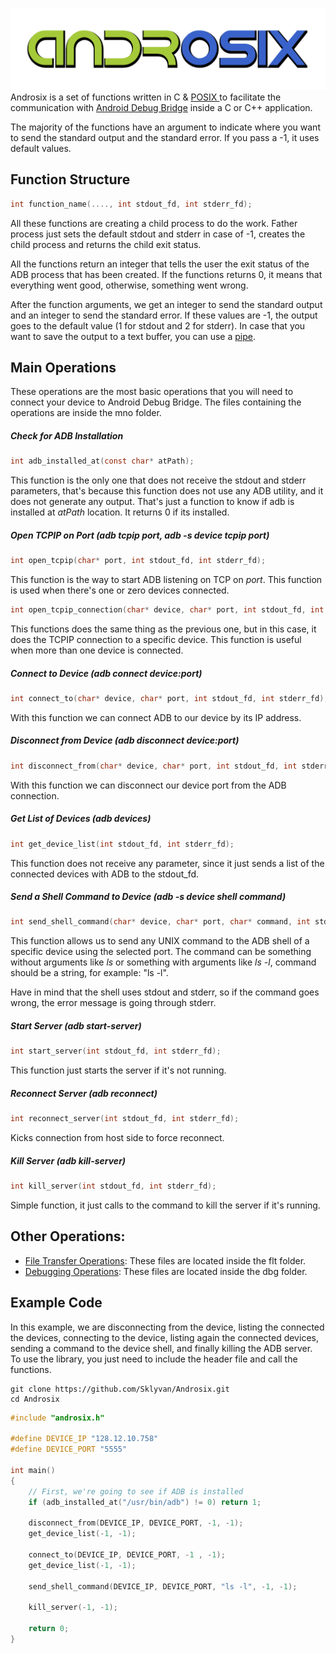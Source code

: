 ![](./res/BigLogo.png)
Androsix is a set of functions written in C & [POSIX ](https://en.wikipedia.org/wiki/POSIX) to facilitate the communication with [Android Debug Bridge](https://developer.android.com/studio/command-line/adb) inside a C or C++ application.

The majority of the functions have an argument to indicate where you want to send the standard output and the standard error. If you pass a -1, it uses default values.

## Function Structure

```c
int function_name(...., int stdout_fd, int stderr_fd);
```

All these functions are creating a child process to do the work. Father process just sets the default stdout and stderr in case of -1, creates the child process and returns the child exit status.

All the functions return an integer that tells the user the exit status of the ADB process that has been created. If the functions returns 0, it means that everything went good, otherwise, something went wrong.

After the function arguments, we get an integer to send the standard output and an integer to send the standard error. If these values are -1, the output goes to the default value (1 for stdout and 2 for stderr). In case that you want to save the output to a text buffer, you can use a [pipe](https://linux.die.net/man/2/pipe).

## Main Operations

These operations are the most basic operations that you will need to connect your device to Android Debug Bridge.
The files containing the operations are inside the mno folder.

##### Check for ADB Installation

```c
int adb_installed_at(const char* atPath);
```

This function is the only one that does not receive the stdout and stderr parameters, that's because this function does not use any ADB utility, and it does not generate any output. That's just a function to know if adb is installed at *atPath* location. It returns 0 if its installed.

##### Open TCPIP on Port (adb tcpip port, adb -s device tcpip port)

```c
int open_tcpip(char* port, int stdout_fd, int stderr_fd);
```

This function is the way to start ADB listening on TCP on *port*. This function is used when there's one or zero devices connected. 

```c
int open_tcpip_connection(char* device, char* port, int stdout_fd, int stderr_fd);
```

This functions does the same thing as the previous one, but in this case, it does the TCPIP connection to a specific device. This function is useful when more than one device is connected.

##### Connect to Device (adb connect device:port)

```c
int connect_to(char* device, char* port, int stdout_fd, int stderr_fd);
```

With this function we can connect ADB to our device by its IP address.

##### Disconnect from Device (adb disconnect device:port)

```c
int disconnect_from(char* device, char* port, int stdout_fd, int stderr_fd);
```

With this function we can disconnect our device port from the ADB connection.

##### Get List of Devices (adb devices)

```c
int get_device_list(int stdout_fd, int stderr_fd);
```

This function does not receive any parameter, since it just sends a list of the connected devices with ADB to the stdout_fd.

##### Send a Shell Command to Device (adb -s device shell command)

```c
int send_shell_command(char* device, char* port, char* command, int stdout_fd, int stderr_fd);
```

This function allows us to send any UNIX command to the ADB shell of a specific device using the selected port. The command can be something without arguments like *ls* or something with arguments like *ls -l*, command should be a string, for example: "ls -l".

Have in mind that the shell uses stdout and stderr, so if the command goes wrong, the error message is going through stderr.

##### Start Server (adb start-server)

```c
int start_server(int stdout_fd, int stderr_fd);
```

This function just starts the server if it's not running.

##### Reconnect Server (adb reconnect)

```c
int reconnect_server(int stdout_fd, int stderr_fd);
```

Kicks connection from host side to force reconnect.

##### Kill Server (adb kill-server)

```c
int kill_server(int stdout_fd, int stderr_fd);
```

Simple function, it just calls to the command to kill the server if it's running.

## Other Operations:

- [File Transfer Operations](./res/FileTransferOperations.md): These files are located inside the flt folder.
- [Debugging Operations](./res/DebuggingOperations.md): These files are located inside the dbg folder.

## Example Code

In this example, we are disconnecting from the device, listing the connected the devices, connecting to the device, listing again the connected devices, sending a command to the device shell, and finally killing the ADB server.
<br>
To use the library, you just need to include the header file and call the functions.
```shell
git clone https://github.com/Sklyvan/Androsix.git
cd Androsix
```

```c
#include "androsix.h"

#define DEVICE_IP "128.12.10.758"
#define DEVICE_PORT "5555"

int main()
{
    // First, we're going to see if ADB is installed
    if (adb_installed_at("/usr/bin/adb") != 0) return 1;

    disconnect_from(DEVICE_IP, DEVICE_PORT, -1, -1);
    get_device_list(-1, -1);

    connect_to(DEVICE_IP, DEVICE_PORT, -1 , -1);
    get_device_list(-1, -1);

    send_shell_command(DEVICE_IP, DEVICE_PORT, "ls -l", -1, -1);

    kill_server(-1, -1);

    return 0;
}
```
